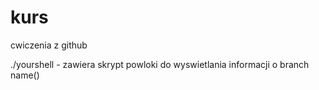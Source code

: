 # kurs
cwiczenia z github

./yourshell - zawiera skrypt powloki do wyswietlania informacji o branch name(<branch>)
